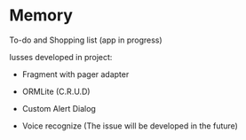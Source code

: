 # Memory
To-do and Shopping list  (app in progress)

Iusses developed in project:

- Fragment with pager adapter

- ORMLite (C.R.U.D)

- Custom Alert Dialog

- Voice recognize (The issue will be developed in the future)
